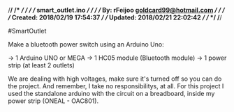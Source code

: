 /********************************************************/
/*                                                      */
/*                                                      */
/*      smart_outlet.ino                                */
/*                                                      */
/*      By: rFeijoo <goldcard99@hotmail.com>            */
/*                                                      */
/*      Created: 2018/02/19 17:54:37                    */
/*      Updated: 2018/02/21 22:02:42                    */
/*                                                      */
/********************************************************/

#SmartOutlet

Make a bluetooth power switch using an Arduino Uno:

-> 1 Arduino UNO or MEGA
-> 1 HC05 module (Bluetooth module)
-> 1 power strip (at least 2 outlets)

  We are dealing with high voltages, make sure it's turned off so you can do the 
project. And remember, I take no responsibilitys, at all.
  For this project I used the standalone arduino with the circuit on a breadboard,
inside my power strip (ONEAL - OAC801).
